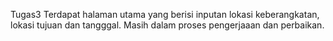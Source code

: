 Tugas3
Terdapat halaman utama yang berisi inputan lokasi keberangkatan, lokasi tujuan dan tangggal. Masih dalam proses pengerjaaan dan perbaikan.
